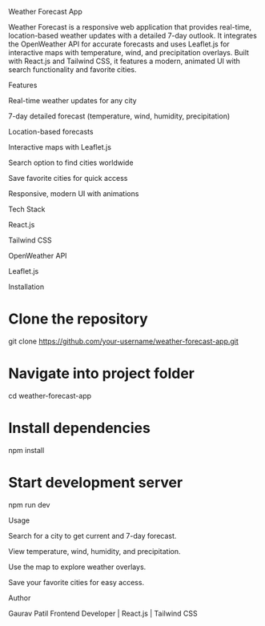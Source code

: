 Weather Forecast App

Weather Forecast is a responsive web application that provides real-time, location-based weather updates with a detailed 7-day outlook. It integrates the OpenWeather API for accurate forecasts and uses Leaflet.js for interactive maps with temperature, wind, and precipitation overlays. Built with React.js and Tailwind CSS, it features a modern, animated UI with search functionality and favorite cities.

Features

Real-time weather updates for any city

7-day detailed forecast (temperature, wind, humidity, precipitation)

Location-based forecasts

Interactive maps with Leaflet.js

Search option to find cities worldwide

Save favorite cities for quick access

Responsive, modern UI with animations

Tech Stack

React.js

Tailwind CSS

OpenWeather API

Leaflet.js

Installation
# Clone the repository
git clone https://github.com/your-username/weather-forecast-app.git

# Navigate into project folder
cd weather-forecast-app

# Install dependencies
npm install

# Start development server
npm run dev

Usage

Search for a city to get current and 7-day forecast.

View temperature, wind, humidity, and precipitation.

Use the map to explore weather overlays.

Save your favorite cities for easy access.

Author

Gaurav Patil
Frontend Developer | React.js | Tailwind CSS
